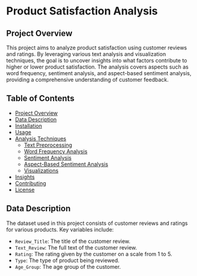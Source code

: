 # Product Satisfaction Analysis

## Project Overview

This project aims to analyze product satisfaction using customer reviews and ratings. By leveraging various text analysis and visualization techniques, the goal is to uncover insights into what factors contribute to higher or lower product satisfaction. The analysis covers aspects such as word frequency, sentiment analysis, and aspect-based sentiment analysis, providing a comprehensive understanding of customer feedback.

## Table of Contents

- [Project Overview](#project-overview)
- [Data Description](#data-description)
- [Installation](#installation)
- [Usage](#usage)
- [Analysis Techniques](#analysis-techniques)
  - [Text Preprocessing](#text-preprocessing)
  - [Word Frequency Analysis](#word-frequency-analysis)
  - [Sentiment Analysis](#sentiment-analysis)
  - [Aspect-Based Sentiment Analysis](#aspect-based-sentiment-analysis)
  - [Visualizations](#visualizations)
- [Insights](#insights)
- [Contributing](#contributing)
- [License](#license)

## Data Description

The dataset used in this project consists of customer reviews and ratings for various products. Key variables include:
- `Review_Title`: The title of the customer review.
- `Text_Review`: The full text of the customer review.
- `Rating`: The rating given by the customer on a scale from 1 to 5.
- `Type`: The type of product being reviewed.
- `Age_Group`: The age group of the customer.
